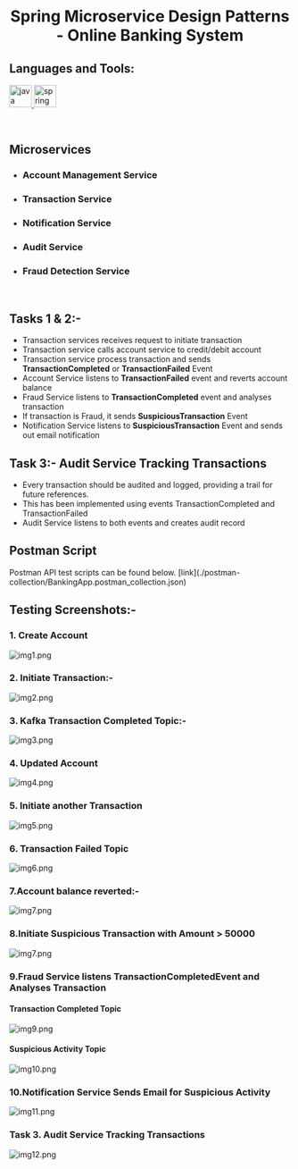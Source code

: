 <h1 align="center"> Spring Microservice Design Patterns - Online Banking System </h1>
<h2 align="left">Languages and Tools:</h2>
<p align="left"> <a href="https://www.java.com" target="_blank" rel="noreferrer"> <img src="https://raw.githubusercontent.com/devicons/devicon/master/icons/java/java-original.svg" alt="java" width="40" height="40"/> </a> <a href="https://spring.io/" target="_blank" rel="noreferrer"> <img src="https://www.vectorlogo.zone/logos/springio/springio-icon.svg" alt="spring" width="40" height="40"/> </a> </p>
<br/>
<h2>Microservices</h2>

* <h3>Account Management Service</h3>
* <h3>Transaction Service</h3>
* <h3>Notification Service</h3>
* <h3>Audit Service</h3>
* <h3>Fraud Detection Service</h3>

<br/>

<h2>Tasks 1 & 2:-</h2>

* Transaction services receives request to initiate transaction
* Transaction service calls account service to credit/debit account
* Transaction service process transaction and sends <b>TransactionCompleted</b> or <b>TransactionFailed</b> Event 
* Account Service listens to <b>TransactionFailed</b> event and reverts account balance
* Fraud Service listens to <b>TransactionCompleted</b> event and analyses transaction
* If transaction is Fraud, it sends <b>SuspiciousTransaction</b> Event
* Notification Service listens to <b>SuspiciousTransaction</b> Event and sends out email notification

<h2>Task 3:- Audit Service Tracking Transactions</h2>

* Every transaction should be audited and logged, providing a trail for future references.
* This has been implemented using events TransactionCompleted and TransactionFailed
* Audit Service listens to both events and creates audit record

<h2> Postman Script </h2>
Postman API test scripts can be found below.
[link](./postman-collection/BankingApp.postman_collection.json)

## Testing Screenshots:-

### 1. Create Account
![img1.png](img1.png)
### 2. Initiate Transaction:-
![img2.png](img2.png)
### 3. Kafka Transaction Completed Topic:-
![img3.png](img3.png)
### 4. Updated Account
![img4.png](img4.png)
### 5. Initiate another Transaction
![img5.png](img5.png)
### 6. Transaction Failed Topic
![img6.png](img6.png)
### 7.Account balance reverted:-
![img7.png](img7.png)
### 8.Initiate Suspicious Transaction with Amount > 50000
![img7.png](img8.png)
### 9.Fraud Service listens TransactionCompletedEvent and Analyses Transaction
 #### Transaction Completed Topic
 ![img9.png](img9.png)
 #### Suspicious Activity Topic
 ![img10.png](img10.png)

### 10.Notification Service Sends Email for Suspicious Activity
![img11.png](img11.png)

### Task 3. Audit Service Tracking Transactions
![img12.png](img12.png)


